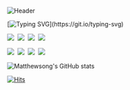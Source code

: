 ![Header](https://capsule-render.vercel.app/api?type=waving&color=ccffcc&height=150&section=header&text=Hello%20👋%20&animation=fadeIn&fontColor=ffffff)

[![Typing SVG](https://readme-typing-svg.demolab.com?font=Fira+Code&weight=600&size=24&duration=4000&pause=1000&color=36BB12&width=435&lines=Attitude+quickly+becomes+skill.)](https://git.io/typing-svg)

<p align="left">
  <img src="https://img.shields.io/badge/React-61DAFB?style=flat-square&logo=React&logoColor=white"/></a>&nbsp 
  <img src="https://img.shields.io/badge/Javascript-F7DF1E?style=flat-square&logo=Javascript&logoColor=white"/></a>&nbsp
  <img src="https://img.shields.io/badge/Next.js-000000?style=flat-square&logo=Next.js&logoColor=white"/></a>&nbsp
  <img src="https://img.shields.io/badge/Typescript-3178C6?style=flat-square&logo=Typescript&logoColor=white"/></a>&nbsp
</p>
<p align="left">
  <img src="https://img.shields.io/badge/CSS3-1572B6?style=flat-square&logo=CSS3&logoColor=white"/></a>&nbsp 
  <img src="https://img.shields.io/badge/styled components-DB7093?style=flat-square&logo=styledcomponents&logoColor=white"/></a>&nbsp 
  <img src="https://img.shields.io/badge/Tailwindcss-06B6D4?style=flat-square&logo=tailwindcss&logoColor=white"/></a>&nbsp 
  <img src="https://img.shields.io/badge/CSS modules-000000?style=flat-square&logo=cssmodules&logoColor=white"/></a>&nbsp 
</p>

![Matthewsong's GitHub stats](https://github-readme-stats.vercel.app/api?username=BeMatthewsong&theme=catppuccin_mocha&show_icons=true)

[![Hits](https://hits.seeyoufarm.com/api/count/incr/badge.svg?url=https%3A%2F%2Fgithub.com%2FBeMatthewsong&count_bg=%2384C961&title_bg=%23555555&icon=github.svg&icon_color=%23E7E7E7&title=Github&edge_flat=false)](https://hits.seeyoufarm.com)
